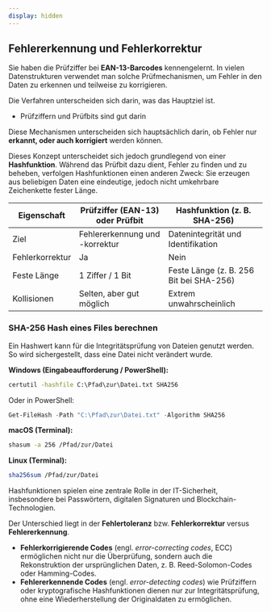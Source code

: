 ```yaml
---
display: hidden
---
```


## Fehlererkennung und Fehlerkorrektur

Sie haben die Prüfziffer bei **EAN-13-Barcodes** kennengelernt. In vielen Datenstrukturen verwendet man solche Prüfmechanismen, um Fehler in den Daten zu erkennen und teilweise zu korrigieren. 

Die Verfahren unterscheiden sich darin, was das Hauptziel ist.
- Prüfziffern und Prüfbits sind gut darin

Diese Mechanismen unterscheiden sich hauptsächlich darin, ob Fehler nur **erkannt, oder auch korrigiert** werden können.

Dieses Konzept unterscheidet sich jedoch grundlegend von einer **Hashfunktion**. Während das Prüfbit dazu dient, Fehler zu finden und zu beheben, verfolgen Hashfunktionen einen anderen Zweck: Sie erzeugen aus beliebigen Daten eine eindeutige, jedoch nicht umkehrbare Zeichenkette fester Länge.

| Eigenschaft     | Prüfziffer (EAN-13) oder Prüfbit | Hashfunktion (z. B. SHA-256)            |
| --------------- | -------------------------------- | --------------------------------------- |
| Ziel            | Fehlererkennung und -korrektur   | Datenintegrität und Identifikation      |
| Fehlerkorrektur | Ja                               | Nein                                    |
| Feste Länge     | 1 Ziffer / 1 Bit                 | Feste Länge (z. B. 256 Bit bei SHA-256) |
| Kollisionen     | Selten, aber gut möglich         | Extrem unwahrscheinlich                 |

### **SHA-256 Hash eines Files berechnen**

Ein Hashwert kann für die Integritätsprüfung von Dateien genutzt werden. So wird sichergestellt, dass eine Datei nicht verändert wurde.

**Windows (Eingabeaufforderung / PowerShell):**

```cmd
certutil -hashfile C:\Pfad\zur\Datei.txt SHA256
```

Oder in PowerShell:

```powershell
Get-FileHash -Path "C:\Pfad\zur\Datei.txt" -Algorithm SHA256
```

**macOS (Terminal):**

```sh
shasum -a 256 /Pfad/zur/Datei
```

**Linux (Terminal):**

```sh
sha256sum /Pfad/zur/Datei
```

Hashfunktionen spielen eine zentrale Rolle in der IT-Sicherheit, insbesondere bei Passwörtern, digitalen Signaturen und Blockchain-Technologien.

Der Unterschied liegt in der **Fehlertoleranz** bzw. **Fehlerkorrektur** versus **Fehlererkennung**.  

- **Fehlerkorrigierende Codes** (engl. *error-correcting codes*, ECC) ermöglichen nicht nur die Überprüfung, sondern auch die Rekonstruktion der ursprünglichen Daten, z. B. Reed-Solomon-Codes oder Hamming-Codes.  
- **Fehlererkennende Codes** (engl. *error-detecting codes*) wie Prüfziffern oder kryptografische Hashfunktionen dienen nur zur Integritätsprüfung, ohne eine Wiederherstellung der Originaldaten zu ermöglichen.